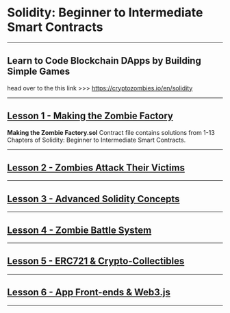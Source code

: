 # Solidity: Beginner to Intermediate Smart Contracts
---

## Learn to Code Blockchain DApps by Building Simple Games 
head over to the this link >>> 
https://cryptozombies.io/en/solidity

---

## [Lesson 1 - Making the Zombie Factory ](https://github.com/Lynk4/CryptoZombies/tree/main/Solidity%3A-Beginner-to-Intermediate-Smart-Contracts/lesson1)



 **Making the Zombie Factory.sol** Contract file contains solutions from 1-13 Chapters of Solidity: Beginner to Intermediate Smart Contracts.

 ---

 ## [Lesson 2 - Zombies Attack Their Victims](https://github.com/Lynk4/CryptoZombies/tree/main/Solidity%3A-Beginner-to-Intermediate-Smart-Contracts/lesson2)

---

## [Lesson 3 - Advanced Solidity Concepts](https://github.com/Lynk4/CryptoZombies/tree/main/Solidity%3A-Beginner-to-Intermediate-Smart-Contracts/lesson3)

---

## [Lesson 4 - Zombie Battle System](https://github.com/Lynk4/CryptoZombies/tree/main/Solidity%3A-Beginner-to-Intermediate-Smart-Contracts/lesson4)

---

## [Lesson 5 - ERC721 & Crypto-Collectibles](https://github.com/Lynk4/CryptoZombies/tree/main/Solidity%3A-Beginner-to-Intermediate-Smart-Contracts/lesson5)

---
## [Lesson 6 - App Front-ends & Web3.js](https://github.com/Lynk4/CryptoZombies/tree/main/Solidity%3A-Beginner-to-Intermediate-Smart-Contracts/lesson6)

---
